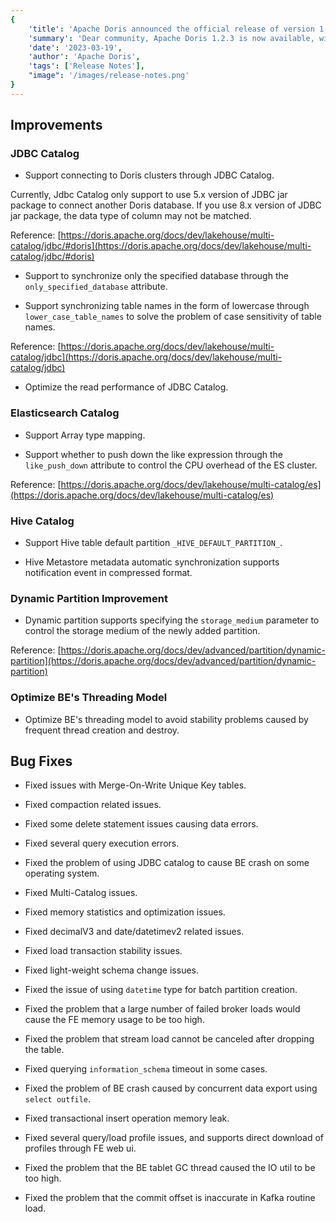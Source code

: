 ```yaml
---
{
    'title': 'Apache Doris announced the official release of version 1.2.3',
    'summary': 'Dear community, Apache Doris 1.2.3 is now available, with several enhancements and bug fixes based on 1.2.0，enabling smoother user experience.',
    'date': '2023-03-19',
    'author': 'Apache Doris',
    'tags': ['Release Notes'],
    "image": '/images/release-notes.png'
}
---
```


<!--
Licensed to the Apache Software Foundation (ASF) under one
or more contributor license agreements.  See the NOTICE file
distributed with this work for additional information
regarding copyright ownership.  The ASF licenses this file
to you under the Apache License, Version 2.0 (the
"License"); you may not use this file except in compliance
with the License.  You may obtain a copy of the License at

  http://www.apache.org/licenses/LICENSE-2.0

Unless required by applicable law or agreed to in writing,
software distributed under the License is distributed on an
"AS IS" BASIS, WITHOUT WARRANTIES OR CONDITIONS OF ANY
KIND, either express or implied.  See the License for the
specific language governing permissions and limitations
under the License.
-->


## Improvements

### JDBC Catalog 

- Support connecting to Doris clusters through JDBC Catalog.

Currently, Jdbc Catalog only support to use 5.x version of JDBC jar package to connect another Doris database. If you use 8.x version of JDBC jar package, the data type of column may not be matched.

Reference: [https://doris.apache.org/docs/dev/lakehouse/multi-catalog/jdbc/#doris](https://doris.apache.org/docs/dev/lakehouse/multi-catalog/jdbc/#doris)

- Support to synchronize only the specified database through the `only_specified_database` attribute.

- Support synchronizing table names in the form of lowercase through `lower_case_table_names` to solve the problem of case sensitivity of table names.

Reference: [https://doris.apache.org/docs/dev/lakehouse/multi-catalog/jdbc](https://doris.apache.org/docs/dev/lakehouse/multi-catalog/jdbc)

- Optimize the read performance of JDBC Catalog.

### Elasticsearch Catalog

- Support Array type mapping.

- Support whether to push down the like expression through the `like_push_down` attribute to control the CPU overhead of the ES cluster.

Reference: [https://doris.apache.org/docs/dev/lakehouse/multi-catalog/es](https://doris.apache.org/docs/dev/lakehouse/multi-catalog/es)

### Hive Catalog

- Support Hive table default partition `_HIVE_DEFAULT_PARTITION_`.

- Hive Metastore metadata automatic synchronization supports notification event in compressed format.

### Dynamic Partition Improvement

- Dynamic partition supports specifying the `storage_medium` parameter to control the storage medium of the newly added partition.

Reference: [https://doris.apache.org/docs/dev/advanced/partition/dynamic-partition](https://doris.apache.org/docs/dev/advanced/partition/dynamic-partition)


### Optimize BE's Threading Model

- Optimize BE's threading model to avoid stability problems caused by frequent thread creation and destroy.

## Bug Fixes

- Fixed issues with Merge-On-Write Unique Key tables.

- Fixed compaction related issues.

- Fixed some delete statement issues causing data errors.

- Fixed several query execution errors.

- Fixed the problem of using JDBC catalog to cause BE crash on some operating system.

- Fixed Multi-Catalog issues.

- Fixed memory statistics and optimization issues.

- Fixed decimalV3 and date/datetimev2 related issues.

- Fixed load transaction stability issues.

- Fixed light-weight schema change issues.

- Fixed the issue of using `datetime` type for batch partition creation.

- Fixed the problem that a large number of failed broker loads would cause the FE memory usage to be too high.

- Fixed the problem that stream load cannot be canceled after dropping the table.

- Fixed querying `information_schema` timeout in some cases.

- Fixed the problem of BE crash caused by concurrent data export using `select outfile`.

- Fixed transactional insert operation memory leak.

- Fixed several query/load profile issues, and supports direct download of profiles through FE web ui.

- Fixed the problem that the BE tablet GC thread caused the IO util to be too high.

- Fixed the problem that the commit offset is inaccurate in Kafka routine load.

